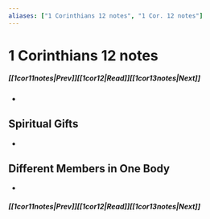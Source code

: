 ```yaml
---
aliases: ["1 Corinthians 12 notes", "1 Cor. 12 notes"]
---
```

# 1 Corinthians 12 notes
##### <span class=arrow-left></span>[[1cor11notes|Prev]]<span class=navigation-separator></span>[[1cor12|Read]]<span class=navigation-separator></span>[[1cor13notes|Next]]<span class=arrow-right></span>
- 
## Spiritual Gifts
- 
## Different Members in One Body
- 
##### <span class=arrow-left></span>[[1cor11notes|Prev]]<span class=navigation-separator></span>[[1cor12|Read]]<span class=navigation-separator></span>[[1cor13notes|Next]]<span class=arrow-right></span>